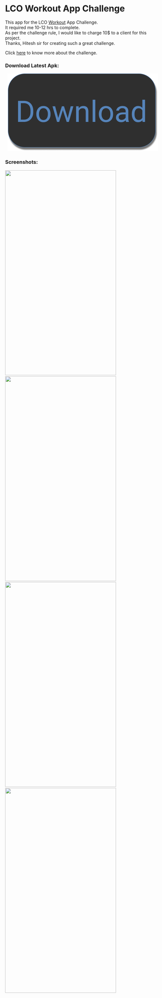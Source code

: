 # LCO Workout App Challenge   
This app for the LCO [Workout](https://www.youtube.com/watch?v=VFrKjhcTAzE) App Challenge.   
It required me 10-12 hrs to complete.   
As per the challenge rule, I would like to charge 10$ to a client for this project.  
Thanks, Hitesh sir for creating such a great challenge.  

Click [here](https://www.youtube.com/watch?v=VFrKjhcTAzE) to know more about the challenge.  
### Download Latest Apk:
<p align="center">
  <a href="https://github.com/mrwhoknows55/Workout-Helper/releases/download/1.0/Workout-Helper.apk"><img src="https://raw.githubusercontent.com/mrwhoknows55/Covid19_Tracker/master/screenshots/download.png"></a>
</p>

### Screenshots:
<img src="https://github.com/mrwhoknows55/Workout_App/blob/master/screenshots/1.jpg" width="360" height="665"> <!-- Force inline -->
<img src="https://github.com/mrwhoknows55/Workout_App/blob/master/screenshots/2.jpg" width="360" height="665"> <!-- Force inline -->
<img src="https://github.com/mrwhoknows55/Workout_App/blob/master/screenshots/3.jpg" width="360" height="665"> <!-- Force inline -->
<img src="https://github.com/mrwhoknows55/Workout_App/blob/master/screenshots/4.jpg" width="360" height="665"> <!-- Force inline -->
